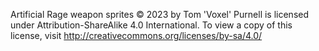Artificial Rage weapon sprites © 2023 by Tom 'Voxel' Purnell is licensed under Attribution-ShareAlike 4.0 International. To view a copy of this license, visit http://creativecommons.org/licenses/by-sa/4.0/
